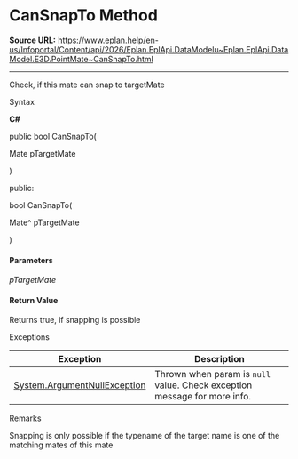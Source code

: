 # CanSnapTo Method

**Source URL:** https://www.eplan.help/en-us/Infoportal/Content/api/2026/Eplan.EplApi.DataModelu~Eplan.EplApi.DataModel.E3D.PointMate~CanSnapTo.html

---

Check, if this mate can snap to targetMate

Syntax

**C#**



public bool CanSnapTo( 

   Mate pTargetMate

)

public:

bool CanSnapTo( 

   Mate^ pTargetMate

)


#### Parameters

*pTargetMate*

#### Return Value

Returns true, if snapping is possible

Exceptions

| Exception | Description |
| --- | --- |
| [System.ArgumentNullException](#) | Thrown when param is `null` value. Check exception message for more info. |

Remarks

Snapping is only possible if the typename of the target name is one of the matching mates of this mate
